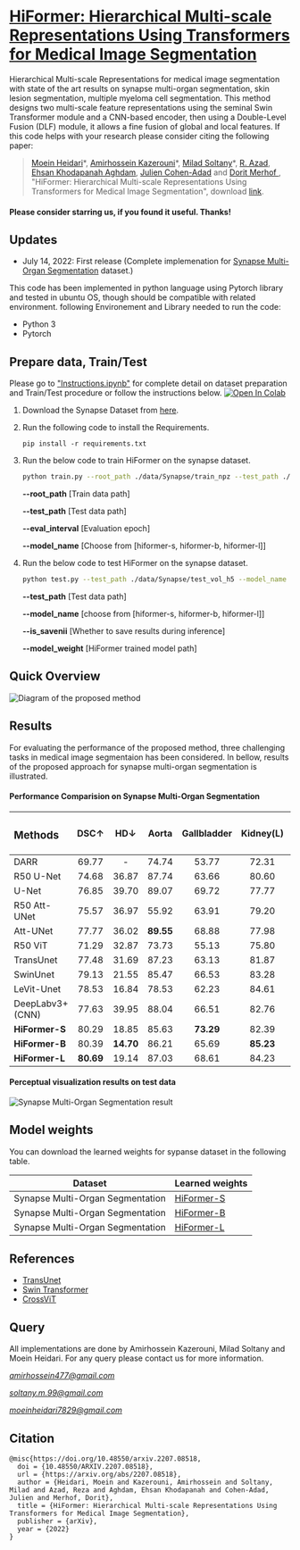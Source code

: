# [HiFormer: Hierarchical Multi-scale Representations Using Transformers for Medical Image Segmentation](https://arxiv.org/pdf/2207.08518.pdf)

Hierarchical Multi-scale Representations for medical image segmentation with state of the art results on synapse multi-organ segmentation, skin lesion segmentation, multiple myeloma cell segmentation. This method designs two multi-scale feature representations using the seminal Swin Transformer module and a CNN-based encoder, then using a Double-Level Fusion (DLF) module, it allows a fine fusion of global and local features.
If this code helps with your research please consider citing the following paper:
</br>
> [Moein Heidari](https://scholar.google.com/citations?user=mir8D5UAAAAJ&hl=en&oi=sra)\*,
[Amirhossein Kazerouni](https://scholar.google.com/citations?user=aKDCc3MAAAAJ&hl=en)\*, [Milad Soltany](https://scholar.google.com/citations?view_op=list_works&hl=en&hl=en&user=Gm23tVgAAAAJ)\*, [R. Azad](https://scholar.google.com/citations?hl=en&user=Qb5ildMAAAAJ&view_op=list_works&sortby=pubdate), [Ehsan Khodapanah Aghdam](https://scholar.google.com/citations?user=a4DcyOYAAAAJ&hl=en), [Julien Cohen-Adad](https://scholar.google.ca/citations?user=6cAZ028AAAAJ&hl=en) and [Dorit Merhof
](https://scholar.google.com/citations?user=JH5HObAAAAAJ&sortby=pubdate), "HiFormer: Hierarchical Multi-scale Representations Using Transformers for Medical Image Segmentation", download [link](https://arxiv.org/pdf/2207.08518).


#### Please consider starring us, if you found it useful. Thanks!

## Updates
- July 14, 2022: First release (Complete implemenation for [Synapse Multi-Organ Segmentation](https://www.synapse.org/#!Synapse:syn3193805/wiki/) dataset.)

This code has been implemented in python language using Pytorch library and tested in ubuntu OS, though should be compatible with related environment. following Environement and Library needed to run the code:

- Python 3
- Pytorch

## Prepare data, Train/Test
Please go to ["Instructions.ipynb"](https://github.com/amirhossein-kz/HiFormer/blob/main/Instructions.ipynb) for complete detail on dataset preparation and Train/Test procedure or follow the instructions below. [![Open In Colab](https://colab.research.google.com/assets/colab-badge.svg)](https://colab.research.google.com/github/amirhossein-kz//HiFormer/blob/main/Instructions.ipynb)


1) Download the Synapse Dataset from [here](https://drive.google.com/uc?export=download&id=18I9JHH_i0uuEDg-N6d7bfMdf7Ut6bhBi).

2) Run the following code to install the Requirements.

    `pip install -r requirements.txt`

3) Run the below code to train HiFormer on the synapse dataset.

    ```bash
    python train.py --root_path ./data/Synapse/train_npz --test_path ./data/Synapse/test_vol_h5  --model_name hiformer-b --batch_size 10 --eval_interval 20 --max_epochs 400 
   ```
    **--root_path**     [Train data path]

    **--test_path**     [Test data path]

    **--eval_interval** [Evaluation epoch]

    **--model_name**    [Choose from [hiformer-s, hiformer-b, hiformer-l]]
    
4) Run the below code to test HiFormer on the synapse dataset.
    ```bash
    python test.py --test_path ./data/Synapse/test_vol_h5 --model_name hiformer-b --is_savenii --model_weight './hiformer-b_best.pth'
    ```
    **--test_path**     [Test data path]
    
    **--model_name**    [choose from [hiformer-s, hiformer-b, hiformer-l]]
    
    **--is_savenii**    [Whether to save results during inference]
    
    **--model_weight**  [HiFormer trained model path]


## Quick Overview
![Diagram of the proposed method](https://github.com/amirhossein-kz/HiFormer/blob/main/Figures/Model%20Overview.png)

## Results
For evaluating the performance of the proposed method, three challenging tasks in medical image segmentaion has been considered. In bellow, results of the proposed approach for synapse multi-organ segmentation is illustrated.
</br>

#### Performance Comparision on Synapse Multi-Organ Segmentation

| <h3 align="left">**Methods** </h3> | <p>DSC&#8593;</p> | <p>HD&#8595;</p>  |  <p>Aorta</p> | <p>Gallbladder</p> | <p>Kidney(L)</p> | <p>Kidney(R)</p> | <p>Liver</p> | <p>Pancreas</p> | <p>Spleen</p> | <p>Stomach</p> |
| --- |:---:|:---:|:---:|:---:|:---:|:---:|:---:|:---:|:---:|:---:|
| DARR |  69.77 |  -  |  74.74 |  53.77 |  72.31 | 73.24  |  94.08  |  54.18 | 89.90 |  45.96 |
| R50 U-Net |  74.68  |  36.87  |  87.74 |  63.66 |  80.60 |  78.19 |  93.74 | 56.90 |  85.87 | 74.16 |
| U-Net |  76.85 |  39.70 |  89.07 |  69.72 |  77.77 |  68.60 |  93.43 |  53.98 |  86.67 | 75.58 |
| R50 Att-UNet |  75.57 |  36.97 |  55.92 | 63.91 | 79.20 | 72.71 | 93.56 | 49.37 | 87.19 | 74.95 |
| Att-UNet |  77.77 |  36.02 | **89.55**  | 68.88 | 77.98 | 71.11 | 93.57 | 58.04 | 87.30 | 75.75 |
| R50 ViT |  71.29 |  32.87 |  73.73 |  55.13 |  75.80 |  72.20 |  91.51 |  45.99 |  81.99 | 73.95 |
| TransUnet |  77.48 |  31.69 |  87.23 |  63.13 |  81.87 |  77.02 |  94.08 |  55.86 |  85.08 |  75.62 |
| SwinUnet |  79.13 |  21.55 |  85.47 |  66.53 |  83.28 |  79.61 | 94.29 | 56.58 | 90.66| 76.60 |
| LeVit-Unet |  78.53 |  16.84 |  78.53 |  62.23 |  84.61 |  **80.25** | 93.11 | 59.07 | 88.86 | 72.76 |
| DeepLabv3+ (CNN) | 77.63 | 39.95 | 88.04 | 66.51 | 82.76 | 74.21 | 91.23 | 58.32 | 87.43 | 73.53 |
| **HiFormer-S** | 80.29 | 18.85 | 85.63 | **73.29** | 82.39 | 64.84 | 94.22  |**60.84** | **91.03** |  78.07|
| **HiFormer-B** | 80.39 | **14.70** | 86.21 | 65.69 | **85.23** | 79.77 | **94.61**  | 59.52 | 90.99 |  81.08|
| **HiFormer-L** | **80.69** | 19.14 | 87.03 | 68.61 | 84.23 | 78.37 | 94.07  | 60.77 | 90.44 |  **82.03**|


#### Perceptual visualization results on test data

![Synapse Multi-Organ Segmentation result](https://github.com/amirhossein-kz/HiFormer/blob/main/Figures/synapse.png)

## Model weights
You can download the learned weights for sypanse dataset in the following table. 

Dataset |Learned weights
------------ | -------------
Synapse Multi-Organ Segmentation |[HiFormer-S](https://drive.google.com/uc?export=download&id=1yyRyStyOkfQEKRiz64D6VaPiNPmzDkFJ)
Synapse Multi-Organ Segmentation |[HiFormer-B](https://drive.google.com/uc?export=download&id=1-EV0szMsK4flOIu4BOc20mZEW7Nos4cU)
Synapse Multi-Organ Segmentation | [HiFormer-L](https://drive.google.com/uc?export=download&id=12ADXxcy__9fB1nHo-6cSwLIWj8rJgN2o)

## References
* [TransUnet](https://github.com/Beckschen/TransUNet)
* [Swin Transformer](https://github.com/microsoft/Swin-Transformer)
* [CrossViT](https://github.com/IBM/CrossViT)

## Query
All implementations are done by Amirhossein Kazerouni, Milad Soltany and Moein Heidari. For any query please contact us for more information.

[*amirhossein477@gmail.com*](mailto:amirhossein477@gmail.com)

[*soltany.m.99@gmail.com*](mailto:soltany.m.99@gmail.com)

[*moeinheidari7829@gmail.com*](mailto:moeinheidari7829@gmail.com)


## Citation
```
@misc{https://doi.org/10.48550/arxiv.2207.08518,
  doi = {10.48550/ARXIV.2207.08518},
  url = {https://arxiv.org/abs/2207.08518},
  author = {Heidari, Moein and Kazerouni, Amirhossein and Soltany, Milad and Azad, Reza and Aghdam, Ehsan Khodapanah and Cohen-Adad, Julien and Merhof, Dorit},
  title = {HiFormer: Hierarchical Multi-scale Representations Using Transformers for Medical Image Segmentation},
  publisher = {arXiv},
  year = {2022}
}
```

